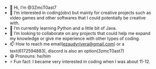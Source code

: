 - 👋 Hi, I’m @3ZmcT0ast7
- 👀 I’m interested in coding(obv) but mainly for creative projects such as video games and other softwares that I could potentially be creative with.
- 🌱 I’m currently learning Python and a little bit of Java.
- 💞️ I’m looking to collaborate on any projects that could help me expand my knowledge or give me experience with other types of coding.
- 📫 How to reach me email(ezaudyrivera@gmail.com) or a text(6172594883), discord is also an option(3zmcT0ast7)
- 😄 Pronouns: he/him
- ⚡ Fun fact: I became very interested in coding when I was about 11-12.

<!---
3ZmcT0ast7/3ZmcT0ast7 is a ✨ special ✨ repository because its `README.md` (this file) appears on your GitHub profile.
You can click the Preview link to take a look at your changes.
--->
